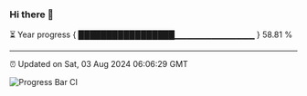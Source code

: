 ### Hi there 👋

⏳ Year progress { █████████████████▁▁▁▁▁▁▁▁▁▁▁▁▁ } 58.81 %

---

⏰ Updated on Sat, 03 Aug 2024 06:06:29 GMT

![Progress Bar CI](https://github.com/liununu/liununu/workflows/Progress%20Bar%20CI/badge.svg)
